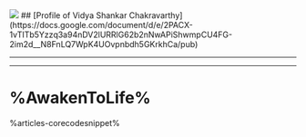 
<img src="%site-assets%vidya-dias.png" class="img-max-200 float-right" />
## [Profile of Vidya Shankar Chakravarthy](https://docs.google.com/document/d/e/2PACX-1vTITb5Yzzq3a94nDV2lURRlG62b2nNwAPiShwmpCU4FG-2im2d__N8FnLQ7WpK4UOvpnbdh5GKrkhCa/pub)

<!--todo-->

<hr class="clear" />

---

# %AwakenToLife%

%articles-corecodesnippet%

